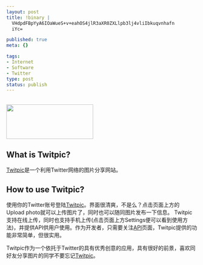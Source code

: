 ```yaml
--- 
layout: post
title: !binary |
  VHdpdFBpYyA6IOaWueS+v+eahOS4jlR3aXR0ZXLlpb3lj4vliIbkuqvnhafn
  iYc=

published: true
meta: {}

tags: 
- Internet
- Software
- Twitter
type: post
status: publish
---
```

<h2><img class="alignnone" title="Twitpic" src="http://twitpic.com/images/twitpic-logo.png" alt="" width="229" height="91" /></h2>
<h2>What is Twitpic?</h2>
<a title="Twitpic" href="http://twitpic.com/" target="_blank">Twitpic</a>是一个利用Twitter网络的图片分享网站。
<h2>How to use Twitpic?</h2>
使用你的Twitter账号登陆<a title="TwitPic" href="http://twitpic.com/" target="_blank">Twitpic</a>。界面很清爽，不是么？点击页面上方的Upload photo就可以上传图片了，同时也可以随同图片发布一下信息。
Twitpic支持在线上传，同时也支持手机上传(点击页面上方Settings便可以看到使用方法)，并提供API供用户使用。作为开发者，只需要关注<a title="Twitpic" href="http://twitpic.com/api.do" target="_blank">API</a>页面，Twitpic提供的功能非常简单，但很实用。

Twitpic作为一个依托于Twitter的具有优秀创意的应用，具有很好的前景，喜欢同好友分享图片的同学不要忘记<a title="Twitpic" href="http://twitpic.com/" target="_blank">Twitpic</a>。
